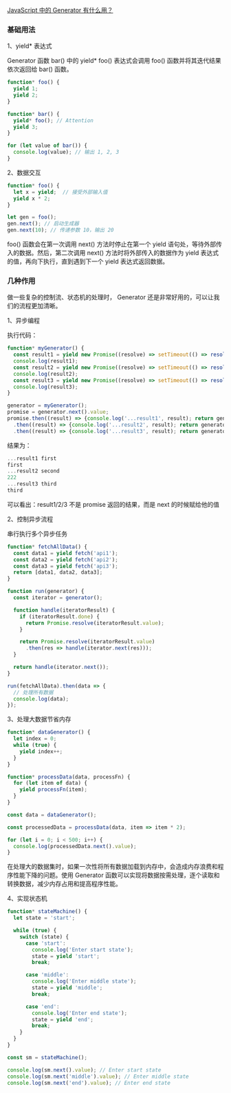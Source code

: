 [JavaScript 中的 Generator 有什么用？](https://mp.weixin.qq.com/s?__biz=Mzk0MDMwMzQyOA==&mid=2247497274&idx=1&sn=1d1eb44efece94e60b409dbfa73fc927&chksm=c2e10311f5968a073d20e79d7ac8b096f8d9ae54892af2ee379860081ccd36e4fb183b31b6a3&token=236307061&lang=zh_CN#rd)

### 基础用法

1、yield* 表达式

Generator 函数 bar() 中的 yield* foo() 表达式会调用 foo() 函数并将其迭代结果依次返回给 bar() 函数。

```js
function* foo() {
  yield 1;
  yield 2;
}

function* bar() {
  yield* foo(); // Attention 
  yield 3;
}

for (let value of bar()) {
  console.log(value); // 输出 1, 2, 3
}
```


2、数据交互

```js
function* foo() {
  let x = yield;  // 接受外部输入值
  yield x * 2;
}

let gen = foo();
gen.next(); // 启动生成器
gen.next(10); // 传递参数 10，输出 20
```

foo() 函数会在第一次调用 next() 方法时停止在第一个 yield 语句处，等待外部传入的数据。然后，第二次调用 next() 方法时将外部传入的数据作为 yield 表达式的值，再向下执行，直到遇到下一个 yield 表达式返回数据。

### 几种作用

做一些复杂的控制流、状态机的处理时， Generator 还是非常好用的，可以让我们的流程更加清晰。

1、异步编程

执行代码：

```js
function* myGenerator() {
  const result1 = yield new Promise((resolve) => setTimeout(() => resolve('first'), 1000));
  console.log(result1);
  const result2 = yield new Promise((resolve) => setTimeout(() => resolve('second'), 2000));
  console.log(result2);
  const result3 = yield new Promise((resolve) => setTimeout(() => resolve('third'), 3000));
  console.log(result3);
}

generator = myGenerator();
promise = generator.next().value;
promise.then((result) => {console.log('...result1', result); return generator.next(result).value})
  .then((result) => {console.log('...result2', result); return generator.next(222).value})
  .then((result) => {console.log('...result3', result); return generator.next(result).value})
```

结果为：

```js
...result1 first
first
...result2 second
222
...result3 third
third
```

可以看出：result1/2/3 不是 promise 返回的结果，而是 next 的时候赋给他的值


2、控制异步流程

串行执行多个异步任务

```js
function* fetchAllData() {
  const data1 = yield fetch('api1');
  const data2 = yield fetch('api2');
  const data3 = yield fetch('api3');
  return [data1, data2, data3];
}

function run(generator) {
  const iterator = generator();

  function handle(iteratorResult) {
    if (iteratorResult.done) {
      return Promise.resolve(iteratorResult.value);
    }

    return Promise.resolve(iteratorResult.value)
      .then(res => handle(iterator.next(res)));
  }

  return handle(iterator.next());
}

run(fetchAllData).then(data => {
  // 处理所有数据
  console.log(data);
});
```

3、处理大数据节省内存

```js
function* dataGenerator() {
  let index = 0;
  while (true) {
    yield index++;
  }
}

function* processData(data, processFn) {
  for (let item of data) {
    yield processFn(item);
  }
}

const data = dataGenerator();

const processedData = processData(data, item => item * 2);

for (let i = 0; i < 500; i++) {
  console.log(processedData.next().value);
}
```

在处理大的数据集时，如果一次性将所有数据加载到内存中，会造成内存浪费和程序性能下降的问题。使用 Generator 函数可以实现将数据按需处理，逐个读取和转换数据，减少内存占用和提高程序性能。

4、实现状态机

```js
function* stateMachine() {
  let state = 'start';

  while (true) {
    switch (state) {
      case 'start':
        console.log('Enter start state');
        state = yield 'start';
        break;

      case 'middle':
        console.log('Enter middle state');
        state = yield 'middle';
        break;

      case 'end':
        console.log('Enter end state');
        state = yield 'end';
        break;
    }
  }
}

const sm = stateMachine();

console.log(sm.next().value); // Enter start state
console.log(sm.next('middle').value); // Enter middle state
console.log(sm.next('end').value); // Enter end state
```